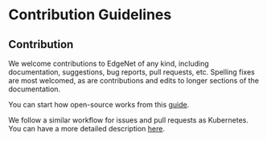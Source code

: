 # Contribution Guidelines

## Contribution
We welcome contributions to EdgeNet of any kind, including documentation, suggestions, bug reports, pull requests, etc. Spelling fixes are most welcomed, as are contributions and edits to longer sections of the documentation.

You can start how open-source works from this [guide](https://opensource.guide/how-to-contribute/#how-to-submit-a-contribution).

We follow a similar workflow for issues and pull requests as Kubernetes. You can have a more detailed description [here](https://www.kubernetes.dev/docs/guide/pull-requests/).
